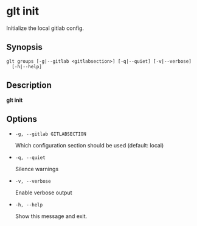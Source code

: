 # glt init

Initialize the local gitlab config.

## Synopsis

```
glt groups [-g|--gitlab <gitlabsection>] [-q|--quiet] [-v|--verbose]
  [-h|--help]
```

## Description

**glt init**

## Options

- `-g, --gitlab GITLABSECTION`

  Which configuration section should be used (default: local)

- `-q, --quiet`

  Silence warnings

- `-v, --verbose`

  Enable verbose output

- `-h, --help`

  Show this message and exit.

